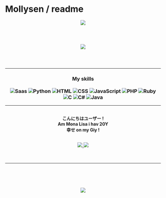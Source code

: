 # Mollysen / readme
<p align="center">
  <img src="https://im7.ezgif.com/tmp/ezgif-7-7c43378f0b03.gif" >
</p>   
<br>
<br>
<p align="center">
<img src="https://github-readme-stats.vercel.app/api?username=Mollysen&show_icons=true&theme=tokyonight" >
</p>
<br>
<br>

---

### <p align="center" > My skills <br/> <br/> ![Saas](https://img.shields.io/badge/Sass-CC6699?style=flat&logo=sass&logoColor=white) ![Python](https://img.shields.io/badge/Python-14354C?style=flat&logo=python&logoColor=white) ![HTML](https://img.shields.io/badge/-HTML-ff0d00?style=flat&logoColor=white&logo=html5) ![CSS](https://img.shields.io/badge/-CSS-ff0d00?style=flat&logoColor=white&logo=css3) ![JavaScript](https://img.shields.io/badge/JavaScript-323330?style=flat&logo=javascript&logoColor=F7DF1E) ![PHP](https://img.shields.io/badge/PHP-777BB4?style=flat&logo=php&logoColor=white) ![Ruby](https://img.shields.io/badge/Ruby-CC342D?style=flat&logo=ruby&logoColor=white) ![C](https://img.shields.io/badge/C-00599C?style=flat&logo=c&logoColor=white) ![C#](https://img.shields.io/badge/C%23-239120?style=flat&logo=c-sharp&logoColor=white) ![Java](https://img.shields.io/badge/Java-ED8B00?style=flat&logo=java&logoColor=white)

---


<p align="center">
  <br>
  <strong>こんにちはユーザー !<br>
  Am Mona Lisa i hav 20Y<br>
  幸せ on my Giy ! </strong> <br>
  <br>
  </strong>

<p align="center">
       <a href="https://discord.gg/WjSPcjSBBH">
       <img src="https://img.shields.io/static/v1?label=Discord&logo=Discord&message=Click%20Here&color=7289DA">
       <a>
       <a href="https://twitter.com/3V4NGELlON">
       <img src="https://img.shields.io/badge/Twitter-1DA1F2?style=flat&logo=twitter&logoColor=white">
       </a>
         
<br>
<br>
<br>
</p>


---


<br>
<br>
<br>
<p align="center">
<img src="https://github-readme-stats.vercel.app/api/top-langs/?username=Mollysen&layout=compact&theme=tokyonight">
</p>
